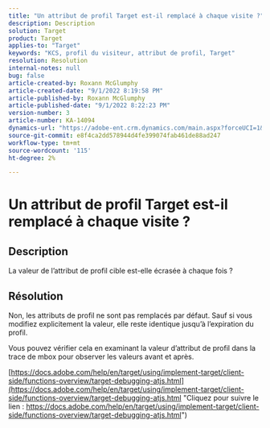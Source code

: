 ```yaml
---
title: "Un attribut de profil Target est-il remplacé à chaque visite ?"
description: Description
solution: Target
product: Target
applies-to: "Target"
keywords: "KCS, profil du visiteur, attribut de profil, Target"
resolution: Resolution
internal-notes: null
bug: false
article-created-by: Roxann McGlumphy
article-created-date: "9/1/2022 8:19:58 PM"
article-published-by: Roxann McGlumphy
article-published-date: "9/1/2022 8:22:23 PM"
version-number: 3
article-number: KA-14094
dynamics-url: "https://adobe-ent.crm.dynamics.com/main.aspx?forceUCI=1&pagetype=entityrecord&etn=knowledgearticle&id=18d89b6d-332a-ed11-9db1-002248086a27"
source-git-commit: e8f4ca2dd578944d4fe399074fab461de88ad247
workflow-type: tm+mt
source-wordcount: '115'
ht-degree: 2%

---
```


# Un attribut de profil Target est-il remplacé à chaque visite ?

## Description


La valeur de l’attribut de profil cible est-elle écrasée à chaque fois ?


## Résolution


Non, les attributs de profil ne sont pas remplacés par défaut. Sauf si vous modifiez explicitement la valeur, elle reste identique jusqu’à l’expiration du profil.

Vous pouvez vérifier cela en examinant la valeur d’attribut de profil dans la trace de mbox pour observer les valeurs avant et après.

[https://docs.adobe.com/help/en/target/using/implement-target/client-side/functions-overview/target-debugging-atjs.html](https://docs.adobe.com/help/en/target/using/implement-target/client-side/functions-overview/target-debugging-atjs.html "Cliquez pour suivre le lien : https://docs.adobe.com/help/en/target/using/implement-target/client-side/functions-overview/target-debugging-atjs.html")
